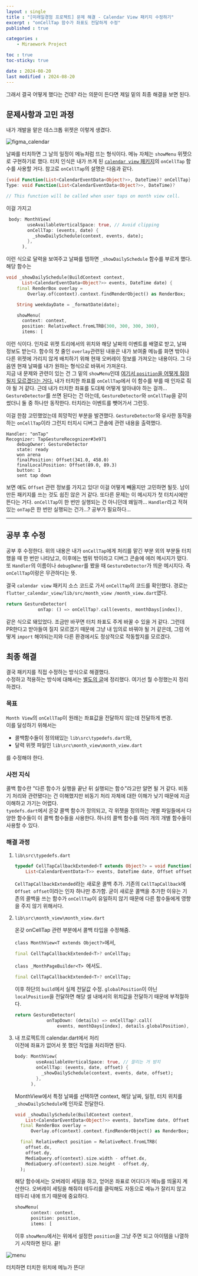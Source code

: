 ```yaml
---
layout : single
title : "[미래일경험 프로젝트] 문제 해결 - Calendar View 패키지 수정하기"
excerpt : "onCellTap 함수가 좌표도 전달하게 수정"
published : true

categories : 
    - Miraework Project

toc : true
toc-sticky: true

date : 2024-08-20
last modified : 2024-08-20
---
```

그래서 결국 어떻게 했다는 건데? 라는 의문이 든다면 제일 밑의 최종 해결을 보면 된다.
## 문제사항과 고민 과정
내가 개발을 맡은 데스크톱 위젯은 이렇게 생겼다.   

![figma_calendar](https://github.com/user-attachments/assets/0058f358-126e-4de2-92cf-3be512c5dfbc)  

날짜를 터치하면 그 날의 일정이 메뉴처럼 뜨는 형식이다. 메뉴 자체는 `showMenu` 위젯으로 구현하기로 했다. 터치 인식은 내가 쓰게 된 [`calendar view` 패키지](https://pub.dev/packages/calendar_view)의 `onCellTap` 함수를 사용할 거다. 참고로 `onCellTap`의 설명은 다음과 같다.
```dart
{void Function(List<CalendarEventData<Object?>>, DateTime)? onCellTap}
Type: void Function(List<CalendarEventData<Object?>>, DateTime)?

// This function will be called when user taps on month view cell.
```
이걸 가지고 
```dart
 body: MonthView(
        useAvailableVerticalSpace: true, // Avoid clipping
        onCellTap: (events, date) {
          _showDailySchedule(context, events, date);
        },
      ),
```
이런 식으로 달력을 보여주고 날짜를 탭하면 `_showDailySchedule` 함수를 부르게 했다. 해당 함수는 
```dart
void _showDailySchedule(BuildContext context,
      List<CalendarEventData<Object?>> events, DateTime date) {
    final RenderBox overlay =
        Overlay.of(context).context.findRenderObject() as RenderBox;

    String weekdayDate = _formatDate(date);

    showMenu(
      context: context,
      position: RelativeRect.fromLTRB(300, 300, 300, 300),
      items: [
```
이런 식이다. 인자로 위젯 트리에서의 위치와 해당 날짜의 이벤트를 배열로 받고, 날짜 정보도 받는다. 함수의 첫 줄인 `overlay`관련된 내용은 내가 보여줄 메뉴를 화면 밖이나 다른 위젯에 가리지 않게 배치하기 위해 현재 오버레이 정보를 가져오는 내용이다. 그 다음엔 현재 날짜를 내가 원하는 형식으로 바꿔서 가져온다.  
지금 내 문제와 관련이 있는 건 그 밑의 `showMenu`인데 <u>여기서 `position`을 어떻게 줘야 될지 모르겠다는 거다.</u> 내가 터치한 좌표를 `onCellTap`에서 이 함수를 부를 때 인자로 줘야 될 거 같다. 근데 내가 터치한 좌표를 도대체 어떻게 알아내야 하는 걸까... `GestureDetector`를 쓰면 된다는 건 아는데, `GestureDetector`와 `onCellTap`을 같이 썼더니 둘 중 하나만 동작한다. 터치라는 이벤트를 뺏어가서 그런듯.  

이걸 한참 고민했었는데 희망적인 부분을 발견했다. `GestureDetector`와 유사한 동작을 하는 `onCellTap`이라 그런지 터치시 디버그 콘솔에 관련 내용을 출력했다.  

```
Handler: "onTap"
Recognizer: TapGestureRecognizer#3e971
    debugOwner: GestureDetector
    state: ready
    won arena
    finalPosition: Offset(341.0, 458.0)
    finalLocalPosition: Offset(89.0, 89.3)
    button: 1
    sent tap down
```

보면 얘도 `Offset` 관련 정보를 가지고 있다! 이걸 어떻게 빼올지만 고민하면 될듯. 남이 만든 패키지를 쓰는 것도 쉽진 않은 거 같다. 또다른 문제는 이 메시지가 첫 터치시에만 뜬다는 거다. `onCellTap`이 한 번만 실행되는 건 아니던데 왜일까... `Handler`라고 적혀있는 `onTap`은 한 번만 실행되는 건가...? 공부가 필요하다... 

<hr>

## 공부 후 수정
공부 후 수정한다. 위의 내용은 내가 `onCellTap`에게 처리를 맡긴 부분 외의 부분들 터치했을 때 한 번만 나타났고, 이후에는 범위 밖이라고 디버그 콘솔에 에러 메시지가 떴다. 또 `Handler`의 이름이나 `debugOwner`를 봤을 때 `GestureDetector`가 띄운 메시지다. 즉 `onCellTap`이랑은 무관하다는 뜻.  

결국 `calendar view` 패키지 소스 코드로 가서 `onCellTap`의 코드를 확인했다. 경로는 `flutter_calendar_view/lib/src/month_view
/month_view.dart`였다. 
```dart
return GestureDetector(
            onTap: () => onCellTap?.call(events, monthDays[index]),
```
같은 식으로 돼있었다. 조금만 바꾸면 터치 좌표도 주게 바꿀 수 있을 거 같다. 그런데 PR한다고 받아들여 질지 모르겠기 때문에 그냥 내 임의로 바꿔야 될 거 같은데, 그럼 어떻게 `import` 해야되는지와 다른 환경에서도 정상적으로 작동할지를 모르겠다. 

## 최종 해결
결국 패키지를 직접 수정하는 방식으로 해결했다.  
수정하고 적용하는 방식에 대해서는 [별도의 글](https://unvictory2.github.io/miraework%20project/customizing-package/)에 정리했다. 여기선 뭘 수정했는지 정리하겠다.

### 목표
`Month View`의 `onCellTap`이 원래는 좌표값을 전달하지 않는데 전달하게 변경.  
이를 달성하기 위해서는 
- 콜백함수들이 정의돼있는 `lib\src\typedefs.dart`와, 
- 달력 위젯 파일인 `lib\src\month_view\month_view.dart`  

를 수정해야 한다. 

### 사전 지식
콜백 함수란 "다른 함수가 실행을 끝난 뒤 실행되는 함수"라고만 알면 될 거 같다. 비동기 처리와 관련됐다는 건 이해했지만 비동기 처리 자체에 대한 이해가 낮기 때문에 지금 이해하고 가기는 어렵다.  
`tyedefs.dart`에서 온갖 콜백 함수가 정의되고, 각 위젯을 정의하는 개별 파일들에서 다양한 함수들이 이 콜백 함수들을 사용한다. 하나의 콜백 함수를 여러 개의 개별 함수들이 사용할 수 있다.  

### 해결 과정

1. `lib\src\typedefs.dart`
    ```dart
    typedef CellTapCallbackExtended<T extends Object?> = void Function(
        List<CalendarEventData<T>> events, DateTime date, Offset offset);
    ```
    `CellTapCallbackExtended`라는 새로운 콜백 추가. 기존의 `CellTapCallback`에 `Offset offset`이라는 인자 하나만 추가함. 굳이 새로운 콜백을 추가한 이유는 기존의 콜백을 쓰는 함수가 `onCellTap`이 유일하지 않기 때문에 다른 함수들에게 영향을 주지 않기 위해서다.

2. `lib\src\month_view\month_view.dart`  

    온갖 onCellTap 관련 부분에서 콜백 타입을 수정해줌.  

    `class MonthView<T extends Object?>`에서, 
    ```dart
    final CellTapCallbackExtended<T>? onCellTap;
    ```

    `class _MonthPageBuilder<T> `에서도.
    ```dart
    final CellTapCallbackExtended<T>? onCellTap;
    ```

    이후 하단의 `build`에서 실제 전달값 수정. `globalPosition`이 아닌 `localPosition`을 전달하면 해당 셀 내에서의 위치값을 전달하기 때문에 부적절하다.
    ```dart
    return GestureDetector(
                onTapDown: (details) => onCellTap?.call(
                    events, monthDays[index], details.globalPosition), 
    ```
3. 내 프로젝트의 calendar.dart에서 처리  
   이전에 좌표가 없어서 못 했던 작업을 처리하면 된다.
    ```dart
    body: MonthView(
            useAvailableVerticalSpace: true, // 잘리는 거 방지
            onCellTap: (events, date, offset) {
              _showDailySchedule(context, events, date, offset);
            },
          ),
    ```
    MonthView에서 특정 날짜를 선택하면 context, 해당 날짜, 일정, 터치 위치를 `_showDailySchedule`에 인자로 전달한다.
    ```dart
    void _showDailySchedule(BuildContext context,
        List<CalendarEventData<Object?>> events, DateTime date, Offset offset) {
      final RenderBox overlay =
          Overlay.of(context).context.findRenderObject() as RenderBox;

      final RelativeRect position = RelativeRect.fromLTRB(
        offset.dx,
        offset.dy,
        MediaQuery.of(context).size.width - offset.dx,
        MediaQuery.of(context).size.height - offset.dy,
      );
    ```
    해당 함수에서는 오버레이 세팅을 하고, 얻어온 좌표로 어디다가 메뉴를 띄울지 계산한다. 오버레이 세팅을 해줘야 테두리를 클릭해도 자동으로 메뉴가 잘리지 않고 테두리 내에 뜨기 때문에 중요하다.
    ```dart
    showMenu(
          context: context,
          position: position,
          items: [
    ```
    이후 `showMenu`에서는 위에서 설정한 `position`을 그냥 주면 되고 아이템을 나열하기 시작하면 된다. 끝!

![menu](https://github.com/user-attachments/assets/a7567374-e7dd-4a39-a34f-54a77bd80f82)

터치하면 터치한 위치에 메뉴가 뜬다!